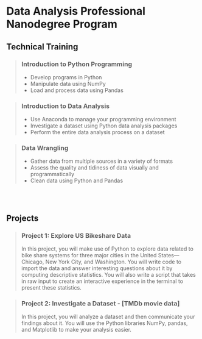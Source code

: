 # Data Analysis Professional Nanodegree Program
 
## Technical Training
> ### Introduction to Python Programming
> 
> - Develop programs in Python
> - Manipulate data using NumPy
> - Load and process data using Pandas 

> ### Introduction to Data Analysis
> 
> - Use Anaconda to manage your programming environment
> - Investigate a dataset using Python data analysis packages
> - Perform the entire data analysis process on a dataset

> ### Data Wrangling
> 
> - Gather data from multiple sources in a variety of formats
> - Assess the quality and tidiness of data visually and programmatically
> - Clean data using Python and Pandas

<br><br>

## Projects
> ### Project 1: Explore US Bikeshare Data
> In this project, you will make use of Python to explore data related to bike share systems for three major cities in the United States—Chicago, New York City, and Washington. You will write code to import the data and answer interesting questions about it by computing descriptive statistics. You will also write a script that takes in raw input to create an interactive experience in the terminal to present these statistics.

> ### Project 2: Investigate a Dataset - [TMDb movie data]
> In this project, you will analyze a dataset and then communicate your findings about it. You will use the Python libraries NumPy, pandas, and Matplotlib to make your analysis easier.
